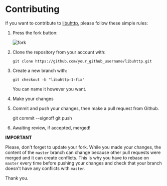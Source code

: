 Contributing
================================================================================

If you want to contribute to [libuhttp](https://github.com/zhaojh329/libuhttp), please follow these simple rules:

1. Press the fork button:

    ![fork](http://oi58.tinypic.com/jj2trm.jpg)

2. Clone the repository from your account with:

    ```
    git clone https://github.com/your_github_username/libuhttp.git
    ```

3. Create a new branch with:

    ```
    git checkout -b "libuhttp-1-fix"
    ```
    You can name it however you want.

4. Make your changes

5. Commit and push your changes, then make a pull request from Github.

    git commit --signoff
    git push
 
6. Awaiting review, if accepted, merged!

**IMPORTANT**

Please, don't forget to update your fork. While you made your changes, 
the content of the `master` branch can change because other pull requests 
were merged and it can create conflicts. This is why you have to rebase 
on `master` every time before pushing your changes and check that your 
branch doesn't have any conflicts with `master`.

Thank you.
